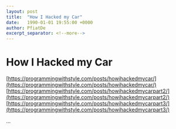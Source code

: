 ```yaml
---
layout: post
title:  "How I Hacked my Car"
date:   1990-01-01 19:55:00 +0000
author: PfiatDe
excerpt_separator: <!--more-->
---
```


# How I Hacked my Car
[https://programmingwithstyle.com/posts/howihackedmycar/](https://programmingwithstyle.com/posts/howihackedmycar/)
[https://programmingwithstyle.com/posts/howihackedmycarpart2/](https://programmingwithstyle.com/posts/howihackedmycarpart2/)
[https://programmingwithstyle.com/posts/howihackedmycarpart3/](https://programmingwithstyle.com/posts/howihackedmycarpart3/)

...
<!--more-->
